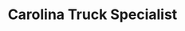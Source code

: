 ---
title: "Carolina Truck Specialist"
url: /newberry/carolina-truck-specialist/
shop: Autowerkstatt
---